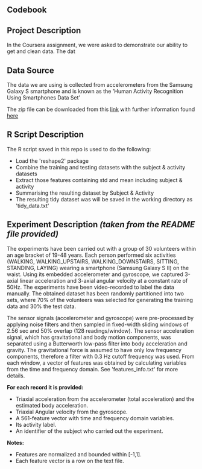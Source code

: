## **Codebook**


## Project Description
In the Coursera assignment, we were asked to demonstrate our ability to get and clean data. The dat


## Data Source
The data we are using is collected from accelerometers from the Samsung Galaxy S smartphone and is known as the 'Human Activity Recognition Using Smartphones Data Set’

The zip file can be downloaded from this [link](https://d396qusza40orc.cloudfront.net/getdata%2Fprojectfiles%2FUCI%20HAR%20Dataset.zip) with further information found [here](http://archive.ics.uci.edu/ml/datasets/Human+Activity+Recognition+Using+Smartphones)


## R Script Description
The R script saved in this repo is used to do the following:

- Load the 'reshape2' package
- Combine the training and testing datasets with the subject & activity datasets
- Extract those features containing std and mean including subject & activity
- Summarising the resulting dataset by Subject & Activity
- The resulting tidy dataset was will be saved in the working directory as 'tidy_data.txt'



## Experiment Description *(taken from the README file provided)*
The experiments have been carried out with a group of 30 volunteers within an age bracket of 19-48 years. Each person performed six activities (WALKING, WALKING_UPSTAIRS, WALKING_DOWNSTAIRS, SITTING, STANDING, LAYING) wearing a smartphone (Samsung Galaxy S II) on the waist. Using its embedded accelerometer and gyroscope, we captured 3-axial linear acceleration and 3-axial angular velocity at a constant rate of 50Hz. The experiments have been video-recorded to label the data manually. The obtained dataset has been randomly partitioned into two sets, where 70% of the volunteers was selected for generating the training data and 30% the test data. 

The sensor signals (accelerometer and gyroscope) were pre-processed by applying noise filters and then sampled in fixed-width sliding windows of 2.56 sec and 50% overlap (128 readings/window). The sensor acceleration signal, which has gravitational and body motion components, was separated using a Butterworth low-pass filter into body acceleration and gravity. The gravitational force is assumed to have only low frequency components, therefore a filter with 0.3 Hz cutoff frequency was used. From each window, a vector of features was obtained by calculating variables from the time and frequency domain. See 'features_info.txt' for more details. 

**For each record it is provided:**

- Triaxial acceleration from the accelerometer (total acceleration) and the estimated body acceleration.
- Triaxial Angular velocity from the gyroscope. 
- A 561-feature vector with time and frequency domain variables. 
- Its activity label. 
- An identifier of the subject who carried out the experiment.

**Notes:**

- Features are normalized and bounded within [-1,1].
- Each feature vector is a row on the text file.
